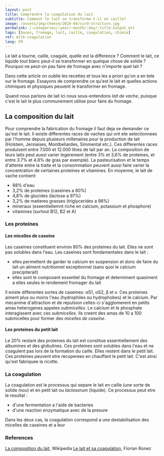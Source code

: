 ```yaml
---
layout: post
title: Comprendre la coagulation du lait
subtitle: Comment le lait se transforme-t-il en caille?
image: /assets/img/cheese/2019-04/curd-structure.jpg
permalink: /:categories/:year/:month/:day/:title:output_ext
tags: [bases, fromage, lait, caille, coagulation, chimie]
ref: milk-coagulation
lang: FR
---
```


<!--excerpt.start-->
Le lait a tourne, caille, coagule, quelle est la difference ? 
Comment le lait, ce liquide tout blanc peut-il se transformer en quelque chose de solide ?
Pourquoi ne peut-on pas faire de fromage avec n'importe quel lait ?

Dans cette article on oublie les recettes et tous les a priori qu'on a en tete sur le fromage. 
Essayons de comprendre ce qu'est le lait et quelles actions chimiques et physiques peuvent le transformer en fromage.

Quand nous parlons de lait ici nous sous-entendons *lait de vache*, puisque c'est le lait le plus communement utilise pour faire du fromage.
<!--excerpt.end-->

## La composition du lait

Pour comprendre la fabrication du fromage il faut deja se demander ce qu'est le lait. 
Il existe differentes races de vaches qui ont ete selectionnees par l'homme depuis plusieurs millenaires pour la production de lait (Holstein, Jersiaises, Montbeliardes, Simmental etc.).
Ces differentes races produisent entre 7.000 et 12.000 litres de lait par an. 
La composition de leurs laits peut aussi varier legerement (entre 3% et 3,6% de proteines, et entre 3.7% et 4.8% de gras par exemple).
La pasteurisation et le temps d'attente entre la traite et la consommation peuvent aussi faire varier la concentration de certaines proteines et vitamines.
En moyenne, le lait de vache contient:
- 88% d'eau
- 3,2% de proteines (caseines a 80%)
- 4,8% de glucides  (lactose a 97%)
- 3,2% de matieres grasses (triglycerides a 98%)
- mineraux (eseentiellemnt riche en calcium, potassium et phosphore)
- vitamines (surtout B12, B2 et A)

### Les proteines

#### Les micelles de caseine

Les caseines constituent environ 80% des proteines du lait. Elles ne sont pas solubles dans l'eau.
Les caseines sont fondamentales dans le lait :
- elles permettent de garder le calcium en suspension et donc de faire du lait un aliment nutritionnel exceptionnel (sans quoi le calcium precipiterait)
- elles sont le composant essentiel du fromage et determinent quasiment a elles seules le rendement fromager du lait

Il existe differentes sortes de caseines: αS1, αS2, β et κ. Ces proteines aiment plus ou moins l'eau (hydrophiles ou hydrophobes) et le calcium.
Par mecanime d'attraction et de repulsion celles-ci s'agglomerent en petits amas heterogenes appeles *submicelles*.
Le calcium et le phosphate interagissent avec ces *submicelles*. 
Ils creent des amas  de 10 a 100 submicelles pour former des *micelles de caseine*.

#### Les proteines du petit lait

Le 20% restant des proteines du lait est constitue essentiellement des albumines et des globulines.
Ces proteines sont solubles dans l'eau et ne coagulent pas lors de la formation du caille. 
Elles restent dans le petit lait. Ces proteines peuvent etre recuperees en chauffant le petit lait.
C'est ainsi qu'est fabriquee la ricotte. 

### La coagulation

La coagulation est le processus qui separe le lait en caille (une sorte de solide mou) et en petit lait ou *lactoserum* (liquide).
Ce processus peut etre le resultat :
- d'une fermentation a l'aide de bacteries
- d'une reaction enzymatique avec de la presure

Dans les deux cas, la coagulation correspond a une destabilisation des micelles de caseines et a leur 





### References

[La composition du lait](https://fr.wikipedia.org/wiki/Lait_de_vache), Wikipedia
[Le lait et sa coagulation](https://www.youlab.fr/blog/ressources-scientifiques-bibliographie/le-lait-et-sa-coagulation/), Florian Ronez 